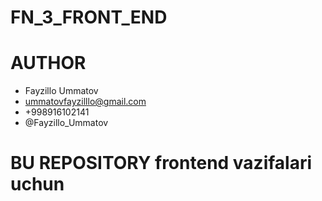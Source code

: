 # FN_3_FRONT_END

# AUTHOR
 - Fayzillo Ummatov
 - ummatovfayzilllo@gmail.com
 - +998916102141
 - @Fayzillo_Ummatov

# BU REPOSITORY  frontend vazifalari uchun